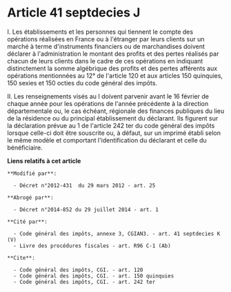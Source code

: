 # Article 41 septdecies J

I. Les établissements et les personnes qui tiennent le compte des opérations réalisées en France ou à l'étranger par leurs
clients sur un marché à terme d'instruments financiers ou de marchandises doivent déclarer à l'administration le montant des
profits et des pertes réalisés par chacun de leurs clients dans le cadre de ces opérations en indiquant distinctement la
somme algébrique des profits et des pertes afférents aux opérations mentionnées au 12° de l'article 120 et aux articles 150
quinquies, 150 sexies et 150 octies du code général des impôts. 

II. Les renseignements visés au I doivent parvenir avant le 16 février de chaque année pour les opérations de l'année
précédente à la direction départementale ou, le cas échéant, régionale des finances publiques du lieu de la résidence ou du
principal établissement du déclarant. Ils figurent sur la déclaration prévue au 1 de l'article 242 ter du code général des
impôts lorsque celle-ci doit être souscrite ou, à défaut, sur un imprimé établi selon le même modèle et comportant
l'identification du déclarant et celle du bénéficiaire.

**Liens relatifs à cet article**

	**Modifié par**:

	  - Décret n°2012-431  du 29 mars 2012 - art. 25

	**Abrogé par**:

	  - Décret n°2014-852 du 29 juillet 2014 - art. 1

	**Cité par**:

	  - Code général des impôts, annexe 3, CGIAN3. - art. 41 septdecies K (V)
	  - Livre des procédures fiscales - art. R96 C-1 (Ab)

	**Cite**:

	  - Code général des impôts, CGI. - art. 120
	  - Code général des impôts, CGI. - art. 150 quinquies
	  - Code général des impôts, CGI. - art. 242 ter
